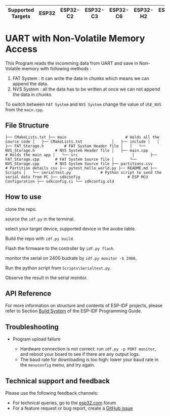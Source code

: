 | Supported Targets | ESP32 | ESP32-C2 | ESP32-C3 | ESP32-C6 | ESP32-H2 | ESP32-P4 | ESP32-S2 | ESP32-S3 | Linux |
| ----------------- | ----- | -------- | -------- | -------- | -------- | -------- | -------- | -------- | ----- |

# UART with Non-Volatile Memory Access

This Program reads the incomming data from UART and save in Non-Volatile memory with following methods : 
1. FAT System : It can write the data in chunks which means we can append the data.
2. NVS System : all the data has to be written at once we can not append the data in chunks

To switch between `FAT System` and `NVS System` change the value of ``USE_NVS`` from the `main.cpp`. 

## File Structure
``
├── CMakeLists.txt
├── main                          # Holds all the source code
│   ├── CMakeLists.txt            
│   ├── include
│   │   ├── FAT_Storage.h         # FAT System Header file
│   │   └── NVS_Storage.h         # NVS System Header file
│   ├── main.cpp                  # Holds the main app
│   └── src                       
│       ├── FAT_Storage.cpp       # FAT System Source file
│       └── NVS_Storage.cpp       # NVS System Source file
├── partitions.csv                # Partition details csv
├── pytest_hello_world.py
├── README.md
├── Scripts
│   └── serialtest.py             # Python script to send the serial data from PC
├── sdkconfig                     # ESP MCU Configuration
├── sdkconfig.ci
└── sdkconfig.old
``


## How to use

clone the repo.

source the `idf.py` in the terminal.

select your target device, supported device in the avobe table.

Build the repo with `idf.py build`.

Flash the firmware to the controller by `idf.py flash`.

monitor the serial on 2400 budrate by `idf.py monitor -b 2400`.

Run the python script from `Scripts\Serialtest.py`.

Observe the result in the serial monitor.

## API Reference

For more information on structure and contents of ESP-IDF projects, please refer to Section [Build System](https://docs.espressif.com/projects/esp-idf/en/latest/esp32/api-guides/build-system.html) of the ESP-IDF Programming Guide.

## Troubleshooting

* Program upload failure

    * Hardware connection is not correct: run `idf.py -p PORT monitor`, and reboot your board to see if there are any output logs.
    * The baud rate for downloading is too high: lower your baud rate in the `menuconfig` menu, and try again.

## Technical support and feedback

Please use the following feedback channels:

* For technical queries, go to the [esp32.com](https://esp32.com/) forum
* For a feature request or bug report, create a [GitHub issue](https://github.com/espressif/esp-idf/issues)

